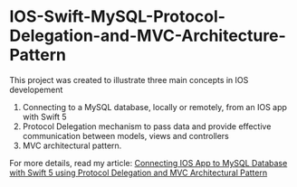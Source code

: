 # IOS-Swift-MySQL-Protocol-Delegation-and-MVC-Architecture-Pattern

This project was created to illustrate three main concepts in IOS developement

1. Connecting to a MySQL database, locally or remotely, from an IOS app with Swift 5
2. Protocol Delegation mechanism to pass data and provide effective communication between models, views and controllers  
3. MVC architectural pattern. 

For more details, read my article: [Connecting IOS App to MySQL Database with Swift 5 using Protocol Delegation and MVC Architectural Pattern](https://medium.com/@jose_45484/connecting-ios-app-to-mysql-database-with-swift-5-using-protocol-delegation-and-mvc-architectural-259dc32fcc4b) 
